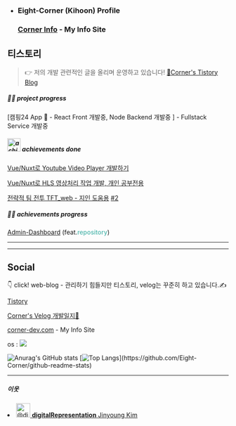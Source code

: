 - ### Eight-Corner (Kihoon) Profile


  ### [Corner Info](https://corner-dev.com) - My Info Site
  >
<!--   > [Corner Profile 보러가기](https://corner-dev.com/#about) -->


  ## 티스토리

>   👉 저의 개발 관련적인 글을 올리며 운영하고 있습니다! [🌱Corner's Tistory Blog](https://iu-corner.tistory.com)


##### 🏃‍♂️ project progress
[캠핑24 App 📱 - React Front 개발중, Node Backend 개발중 ]  - Fullstack Service 개발중
<!-- (https://front-campfire-web.vercel.app/) -->

<!-- [오늘은, 웹 팀프로젝트](https://github.com/eight-corner/oneuleun_web) - Backend, DevOps 담당 -->

##### <img src="https://user-images.githubusercontent.com/68332735/173863464-7c5e0d06-e797-4506-8b9f-77bb7d5a5acb.png" width="30px" height="30px" alt="achievements" style="display: inline-block;" /> achievements done
[Vue/Nuxt로 Youtube Video Player 개발하기](https://github.com/eight-corner/youtube-video-player)

[Vue/Nuxt로 HLS 영상처리 작업 개발, 개인 공부전용](https://github.com/eight-corner/hls-player)

[전략적 팀 전투 TFT_web - 지인 도움용](https://front-toche-web.vercel.app/) [#2](http://github.com/eight-corner/front_toche_web)


##### 🏃‍♂️ achievements progress
[Admin-Dashboard](https://admin-dashboard-psi-ten.vercel.app/) (feat.<a style="text-decoration: none; color: #4db6ac !important; font-weight:500;" href="https://github.com/eight-corner/admin-dashboard" rel="noopener">repository</a>)


---

<!-- 임시주석
## **🖥Frontend**



<img src="https://img.shields.io/badge/HTML5-black?style=flat&logo=HTML5&logoColor=E34f26"/> <img src="https://img.shields.io/badge/CSS3-black?style=flat&logo=CSS3&logoColor=1572b6"/> <img src="https://img.shields.io/badge/JavaScript-black?style=flat&logo=JavaScript&logoColor=f7df1e"/> 

<img src="https://img.shields.io/badge/Vue.js-3DDC84?style=flat-square&logo=Vue.js&logoColor=white"/> <img src="https://img.shields.io/badge/NuxtJS-green?style=flat&logo=Nuxt.js&logoColor=000000"/> <img src="https://img.shields.io/badge/React-61DAFB?style=square&logo=React&logoColor=white"/>

scss + 
 <img src="https://img.shields.io/badge/Ionic-white?style=flat&logo=Ionic&logoColor=3880FF"/><img src="https://img.shields.io/badge/Ant Design-white?style=flat&logo=Ant Design&logoColor=0170fe"/><img src="https://seeklogo.com/images/E/element-ui-logo-A640D7E503-seeklogo.com.png" width="45" />element.eleme.io / tailwind /
 
-->
<!-- 임시주석
## **🧑🏻‍💻Backend**
-->

<!-- NO
<img src="https://img.shields.io/badge/Go-white?style=flat&logo=Go&logoColor=blue" width="80"/>  
-->
<!-- 임시주석
<img src="https://img.shields.io/badge/Node-Express-green?style=flat&logo=Express&logoColor=000000"/>  <img src="https://img.shields.io/badge/Node.js-339933?style=flat-square&logo=node.js&logoColor=white"/> <img src="https://img.shields.io/badge/Java-white?style=flat&logo=Java&logoColor=007396"/><img src="https://img.shields.io/badge/Spring-black?style=flat&logo=Spring&logoColor=6db33f"/> <img src="https://img.shields.io/badge/RDBMS-MySQL-4479a1?style=flat&logo=MySQL&logoColor=4479a1"/> <img src="https://img.shields.io/badge/RDBMS-Oracle-f80000?style=flat&logo=Oracle&logoColor=f80000"/> <img src="https://img.shields.io/badge/RDBMS-SQLite3-003b57?style=flat&logo=MySQL&logoColor=003b57"/> <img src="https://img.shields.io/badge/Sequelize-52B0E7?style=for-the-badge&logo=Sequelize&logoColor=white"/>  <img src="https://img.shields.io/badge/CentOS-white?style=flat&logo=CentOS&logoColor=262577"/> <img src="https://img.shields.io/badge/Linux-Ubuntu-e95420?style=flat&logo=Ubuntu&logoColor=e95420"/>



 <img src="https://img.shields.io/badge/Bitbucket-black?style=flat&logo=Bitbucket&logoColor=0052cc"/> <img src="https://img.shields.io/badge/Git-black?style=flat&logo=Git&logoColor=f05032"/> 
-->
---

  ## **Social**

  
<!-- 임시주석
  Click Badge [![](https://img.shields.io/badge/GitHub-100000?style=for-the-badge&logo=github&logoColor=white)](https://github.com/eight-corner)  [![MyInstagram](https://img.shields.io/badge/Instagram-E4405F?style=for-the-badge&logo=instagram&logoColor=white)](https://instagram.com/kingrlgns/) 뱃지 누르면 이동
-->
  

  👇 click! web-blog - 관리하기 힘들지만 티스토리, velog는 꾸준히 하고 있습니다.✍️

[Tistory](https://iu-corner.tistory.com)

  [Corner's Velog 개발일지🌱](https://velog.io/@corner3499)

  [corner-dev.com](https://corner-dev.com) - My Info Site



  os : <img src="https://img.shields.io/badge/mac%20os-000000?style=for-the-badge&logo=apple&logoColor=white" />

![Anurag's GitHub stats](https://github-readme-stats.vercel.app/api?username=Eight-Corner&show_icons=true&theme=tokyonight)
[![Top Langs](https://github-readme-stats.vercel.app/api/top-langs/?username=Eight-Corner&layout=compact&langs_count=10&hide=HTML,Shell,Less,TSQL,PLSQL,XSLT,Ruby,)](https://github.com/Eight-Corner/github-readme-stats)

---

##### 이웃

<a href="https://github.com/digitalRepresentation" target="_blank" rel="noopener">
 <li class="mb-2 d-flex" data-test-selector="grid-mode-element">
      <a href="https://github.com/digitalRepresentation" class="mr-2" data-hovercard-type="user" data-hovercard-url="/users/digitalRepresentation/hovercard" data-octo-click="hovercard-link-click" data-octo-dimensions="link_type:self">
        <img src="https://avatars.githubusercontent.com/u/50911502?s=64&amp;v=4" alt="@digitalRepresentation" size="32" height="32" width="32" data-view-component="true" class="avatar circle">
      </a>
      <span data-view-component="true" class="flex-self-center min-width-0 css-truncate css-truncate-overflow width-fit flex-auto">
        <a href="https://github.com/digitalRepresentation" class="Link--primary no-underline flex-self-center">
          <strong>digitalRepresentation</strong>
          <span class="color-fg-muted">Jinyoung Kim</span>
        </a>
</span>    </li>
</a>
<!-- 

  Recent Learning Projects Web. 
  [🌐Corner Mall : Connect Link](https://corner-mall-client.vercel.app/)

  -->

  <!--

    `<img src="https://img.shields.io/badge/라벨?style=flat-square&logo=node.js&logoColor=white"/>`

  라벨은 보통 뱃지에 보여질 `이름-색상코드` 형식

  이후 쿼리스트링 형식으로 ?style=flat-square (거의 고정) &logo와 &logoColor는 

  [simpleicons.org](https://simpleicons.org)에서 확인한다.

  

  https://img.shields.io/badge/Node.js-339933<MESSAGE>-<COLOR> 

  -->

  <!--
  **Eight-Corner/Eight-Corner** is a ✨ _special_ ✨ repository because its `README.md` (this file) appears on your GitHub profile.

  Here are some ideas to get you started:

  - 🔭 I’m currently working on ...
  - 🌱 I’m currently learning ...
  - 👯 I’m looking to collaborate on ...
  - 🤔 I’m looking for help with ...
  - 💬 Ask me about ...
  - 📫 How to reach me: ...
  - 😄 Pronouns: ...
  - ⚡ Fun fact: ...
    -->
